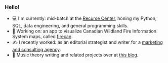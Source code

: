 ### Hello!

<!--
**tgj505/tgj505** is a ✨ _special_ ✨ repository because its `README.md` (this file) appears on your GitHub profile.

Here are some ideas to get you started:

- 🔭 I’m currently working on ...
- 🌱 I’m currently learning ...
- 👯 I’m looking to collaborate on ...
- 🤔 I’m looking for help with ...
- 💬 Ask me about ...
- 📫 How to reach me: ...
- 😄 Pronouns: ...
- ⚡ Fun fact: ...
-->

- 💻 I'm currently: mid-batch at the [Recurse Center](https://www.recurse.com/), honing my Python, SQL, data engineering, and general programming skills. 
- 🌲 Working on: an app to visualize Canadian Wildland Fire Information System maps, called [firecan](https://github.com/tgj505/firecan).
- ✍️ I recently worked: as an editorial strategist and writer for a [marketing and consulting agency](threefuries.com/).
- 🎵 Music theory writing and related projects over at [this blog](https://tom-johnson.net).
